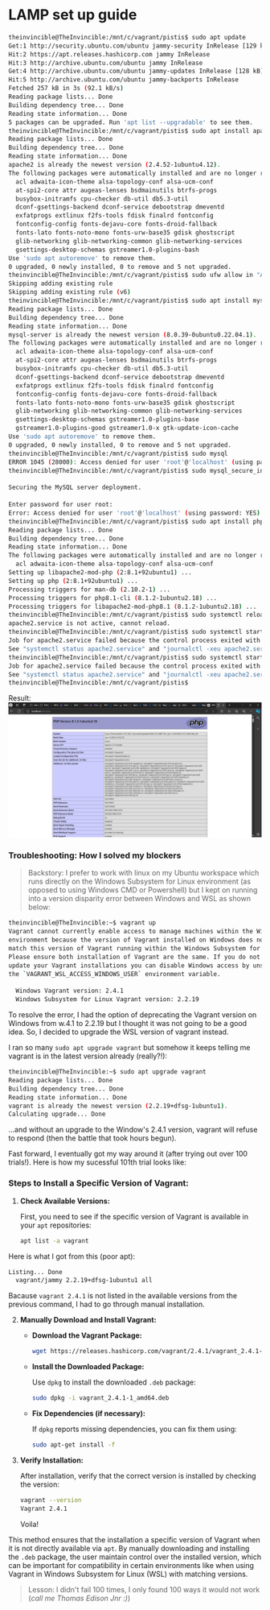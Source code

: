 # LAMP set up guide

```bash
theinvincible@TheInvincible:/mnt/c/vagrant/pistis$ sudo apt update
Get:1 http://security.ubuntu.com/ubuntu jammy-security InRelease [129 kB]
Hit:2 https://apt.releases.hashicorp.com jammy InRelease
Hit:3 http://archive.ubuntu.com/ubuntu jammy InRelease
Get:4 http://archive.ubuntu.com/ubuntu jammy-updates InRelease [128 kB]
Hit:5 http://archive.ubuntu.com/ubuntu jammy-backports InRelease
Fetched 257 kB in 3s (92.1 kB/s)
Reading package lists... Done
Building dependency tree... Done
Reading state information... Done
5 packages can be upgraded. Run 'apt list --upgradable' to see them.
theinvincible@TheInvincible:/mnt/c/vagrant/pistis$ sudo apt install apache2
Reading package lists... Done
Building dependency tree... Done
Reading state information... Done
apache2 is already the newest version (2.4.52-1ubuntu4.12).
The following packages were automatically installed and are no longer required:
  acl adwaita-icon-theme alsa-topology-conf alsa-ucm-conf
  at-spi2-core attr augeas-lenses bsdmainutils btrfs-progs
  busybox-initramfs cpu-checker db-util db5.3-util
  dconf-gsettings-backend dconf-service debootstrap dmeventd
  exfatprogs extlinux f2fs-tools fdisk finalrd fontconfig
  fontconfig-config fonts-dejavu-core fonts-droid-fallback
  fonts-lato fonts-noto-mono fonts-urw-base35 gdisk ghostscript
  glib-networking glib-networking-common glib-networking-services
  gsettings-desktop-schemas gstreamer1.0-plugins-bash
Use 'sudo apt autoremove' to remove them.
0 upgraded, 0 newly installed, 0 to remove and 5 not upgraded.
theinvincible@TheInvincible:/mnt/c/vagrant/pistis$ sudo ufw allow in "Apache"
Skipping adding existing rule
Skipping adding existing rule (v6)
theinvincible@TheInvincible:/mnt/c/vagrant/pistis$ sudo apt install mysql-server
Reading package lists... Done
Building dependency tree... Done
Reading state information... Done
mysql-server is already the newest version (8.0.39-0ubuntu0.22.04.1).
The following packages were automatically installed and are no longer required:
  acl adwaita-icon-theme alsa-topology-conf alsa-ucm-conf
  at-spi2-core attr augeas-lenses bsdmainutils btrfs-progs
  busybox-initramfs cpu-checker db-util db5.3-util
  dconf-gsettings-backend dconf-service debootstrap dmeventd
  exfatprogs extlinux f2fs-tools fdisk finalrd fontconfig
  fontconfig-config fonts-dejavu-core fonts-droid-fallback
  fonts-lato fonts-noto-mono fonts-urw-base35 gdisk ghostscript
  glib-networking glib-networking-common glib-networking-services
  gsettings-desktop-schemas gstreamer1.0-plugins-base
  gstreamer1.0-plugins-good gstreamer1.0-x gtk-update-icon-cache
Use 'sudo apt autoremove' to remove them.
0 upgraded, 0 newly installed, 0 to remove and 5 not upgraded.
theinvincible@TheInvincible:/mnt/c/vagrant/pistis$ sudo mysql
ERROR 1045 (28000): Access denied for user 'root'@'localhost' (using password: NO)
theinvincible@TheInvincible:/mnt/c/vagrant/pistis$ sudo mysql_secure_installation

Securing the MySQL server deployment.

Enter password for user root:
Error: Access denied for user 'root'@'localhost' (using password: YES)
theinvincible@TheInvincible:/mnt/c/vagrant/pistis$ sudo apt install php libapache2-mod-php php-mysql
Reading package lists... Done
Building dependency tree... Done
Reading state information... Done
The following packages were automatically installed and are no longer required:
  acl adwaita-icon-theme alsa-topology-conf alsa-ucm-conf
Setting up libapache2-mod-php (2:8.1+92ubuntu1) ...
Setting up php (2:8.1+92ubuntu1) ...
Processing triggers for man-db (2.10.2-1) ...
Processing triggers for php8.1-cli (8.1.2-1ubuntu2.18) ...
Processing triggers for libapache2-mod-php8.1 (8.1.2-1ubuntu2.18) ...
theinvincible@TheInvincible:/mnt/c/vagrant/pistis$ sudo systemctl reload apache2
apache2.service is not active, cannot reload.
theinvincible@TheInvincible:/mnt/c/vagrant/pistis$ sudo systemctl start apache2.service
Job for apache2.service failed because the control process exited with error code.
See "systemctl status apache2.service" and "journalctl -xeu apache2.service" for details.
theinvincible@TheInvincible:/mnt/c/vagrant/pistis$ sudo systemctl start apache2
Job for apache2.service failed because the control process exited with error code.
See "systemctl status apache2.service" and "journalctl -xeu apache2.service" for details.
theinvincible@TheInvincible:/mnt/c/vagrant/pistis$
```

Result:
![php image](php.png "php")

### Troubleshooting: How I solved my blockers

> Backstory: I prefer to work with linux on my Ubuntu workspace which runs directly on the Windows Subsystem for Linux environment (as opposed to using Windows CMD or Powershell) but I kept on running into a version disparity error between Windows and WSL as shown below:

```bash
theinvincible@TheInvincible:~$ vagrant up
Vagrant cannot currently enable access to manage machines within the Windows
environment because the version of Vagrant installed on Windows does not
match this version of Vagrant running within the Windows Subsystem for Linux.
Please ensure both installation of Vagrant are the same. If you do not want
update your Vagrant installations you can disable Windows access by unsetting
the `VAGRANT_WSL_ACCESS_WINDOWS_USER` environment variable.

  Windows Vagrant version: 2.4.1
  Windows Subsystem for Linux Vagrant version: 2.2.19
```

To resolve the error, I had the option of deprecating the Vagrant version on Windows from w.4.1 to 2.2.19 but I thought it was not going to be a good idea. So, I decided to upgrade the WSL version of vagrant instead.

I ran so many `sudo apt upgrade vagrant` but somehow it keeps telling me vagrant is in the latest version already (really?!):

```bash
theinvincible@TheInvincible:~$ sudo apt upgrade vagrant
Reading package lists... Done
Building dependency tree... Done
Reading state information... Done
vagrant is already the newest version (2.2.19+dfsg-1ubuntu1).
Calculating upgrade... Done
```

...and without an upgrade to the Window's 2.4.1 version, vagrant will refuse to respond (then the battle that took hours begun).

Fast forward, I eventually got my way around it (after trying out over 100 trials!). Here is how my sucessful 101th trial looks like:

### Steps to Install a Specific Version of Vagrant:

1. **Check Available Versions:**
   
   First, you need to see if the specific version of Vagrant is available in your `apt` repositories:

   ```bash
   apt list -a vagrant
   ```

  Here is what I got from this (poor apt):

```bash
Listing... Done
  vagrant/jammy 2.2.19+dfsg-1ubuntu1 all
```

Bacause `vagrant 2.4.1` is not listed in the available versions from the previous command, I had to go through manual installation.

2. **Manually Download and Install Vagrant:**

   - **Download the Vagrant Package:**

     ```bash
     wget https://releases.hashicorp.com/vagrant/2.4.1/vagrant_2.4.1-1_amd64.deb
     ```

   - **Install the Downloaded Package:**

     Use `dpkg` to install the downloaded `.deb` package:

     ```bash
     sudo dpkg -i vagrant_2.4.1-1_amd64.deb
     ```

   - **Fix Dependencies (if necessary):**

     If `dpkg` reports missing dependencies, you can fix them using:

     ```bash
     sudo apt-get install -f
     ```

4. **Verify Installation:**

   After installation, verify that the correct version is installed by checking the version:

   ```bash
   vagrant --version
   Vagrant 2.4.1
   ```

   Voila! 

This method ensures that the installation a specific version of Vagrant when it is not directly available via `apt`. By manually downloading and installing the `.deb` package, the user maintain control over the installed version, which can be important for compatibility in certain environments like when using Vagrant in Windows Subsystem for Linux (WSL) with matching versions.

> Lesson: I didn't fail 100 times, I only found 100 ways it would not work (*call me Thomas Edison Jnr :)*)